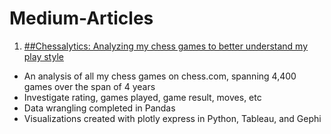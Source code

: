 # Medium-Articles

1. [##Chessalytics: Analyzing my chess games to better understand my play style](https://medium.com/@imadahmad97/chessalytics-analyzing-my-chess-games-to-better-understand-my-play-style-d08c75d7fc9b)

* An analysis of all my chess games on chess.com, spanning 4,400 games over the span of 4 years
* Investigate rating, games played, game result, moves, etc
* Data wrangling completed in Pandas
* Visualizations created with plotly express in Python, Tableau, and Gephi
